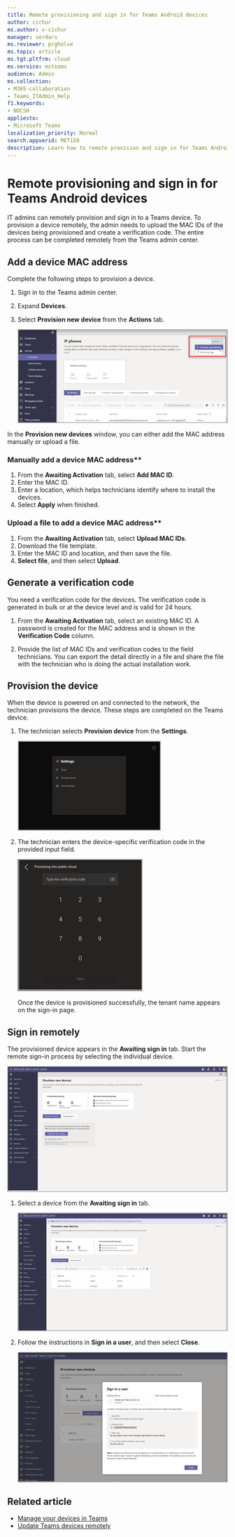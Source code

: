 ```yaml
---
title: Remote provisioning and sign in for Teams Android devices
author: cichur
ms.author: v-cichur
manager: serdars
ms.reviewer: prgholve
ms.topic: article
ms.tgt.pltfrm: cloud
ms.service: msteams
audience: Admin
ms.collection: 
- M365-collaboration
- Teams_ITAdmin_Help
f1.keywords:
- NOCSH
appliesto: 
- Microsoft Teams
localization_priority: Normal
search.appverid: MET150
description: Learn how to remote provision and sign in for Teams Android devices
---
```


# Remote provisioning and sign in for Teams Android devices

IT admins can remotely provision and sign in to a Teams device. To provision a device remotely, the admin needs to upload the MAC IDs of the devices being provisioned and create a verification code. The entire process can be completed remotely from the Teams admin center.

## Add a device MAC address

Complete the following steps to provision a device.

1. Sign in to the Teams admin center.
2. Expand **Devices**.
3. Select **Provision new device** from the **Actions** tab.

   ![Provision new device option from the Actions tab](../media/provision-new-device1.png)

In the **Provision new devices** window, you can either add the MAC address manually or upload a file.

### Manually add a device MAC address**

1. From the **Awaiting Activation** tab, select **Add MAC ID**.
2. Enter the MAC ID.
3. Enter a location, which helps technicians identify where to install the devices.
4. Select **Apply** when finished.

### Upload a file to add a device MAC address**

1. From the **Awaiting Activation** tab, select **Upload MAC IDs**.
2. Download the file template.
3. Enter the MAC ID and location, and then save the file.
4. **Select file**, and then select **Upload**.

## Generate a verification code

You need a verification code for the devices. The verification code is generated in bulk or at the device level and is valid for 24 hours.

1. From the **Awaiting Activation** tab, select an existing MAC ID.
   A password is created for the MAC address and is shown in the **Verification Code** column.

2. Provide the list of MAC IDs and verification codes to the field technicians. You can export the detail directly in a file and share the file with the technician who is doing the actual installation work.

## Provision the device

When the device is powered on and connected to the network, the technician provisions the device. These steps are completed on the Teams device.

1. The technician selects **Provision device** from the **Settings**.  

   ![Provision new device option from the Actions tab](../media/provision-device1.png)
  
2. The technician enters the device-specific verification code in the provided input field.

   ![Provision new device verification](../media/provision-device-verification1.png)

   Once the device is provisioned successfully, the tenant name appears on the sign-in page.

## Sign in remotely

The provisioned device appears in the **Awaiting sign in** tab. Start the remote sign-in process by selecting the individual device.

![The window to choose a device for sign in.](../media/remote-provision-7.png)

1. Select a device from the **Awaiting sign in** tab.

   ![The window with a list of devices ready for sign in.](../media/remote-device-1.png)

2. Follow the instructions in **Sign in a user**, and then select **Close**.

   ![the Sign in a user window for individual device](../media/sign-in-user.png)

## Related article

- [Manage your devices in Teams](device-management.md)
- [Update Teams devices remotely](remote-update.md)
